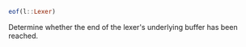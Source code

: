 ```julia
eof(l::Lexer)
```

Determine whether the end of the lexer's underlying buffer has been reached.
